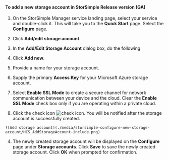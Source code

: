 <!--author=SharS last changed: 9/17/15-->

#### To add a new storage account in StorSimple Release version (GA)

1. On the StorSimple Manager service landing page, select your service and double-click it. This will take you to the **Quick Start** page. Select the **Configure** page.

2. Click **Add/edit storage account**.

3. In the **Add/Edit Storage Account** dialog box, do the following:

  1. Click **Add new**.
  2. Provide a name for your storage account.
  3. Supply the primary **Access Key** for your Microsoft Azure storage account.
  4. Select **Enable SSL Mode** to create a secure channel for network communication between your device and the cloud. Clear the **Enable SSL Mode** check box only if you are operating within a private cloud.
  5. Click the check icon ![check icon](./media/storsimple-configure-new-storage-account/HCS_CheckIcon-include.png). You will be notified after the storage account is successfully created.

    ![Add storage account](./media/storsimple-configure-new-storage-account/HCS_AddStorageAccount-include.png)

4. The newly created storage account will be displayed on the **Configure** page under **Storage accounts**. Click **Save** to save the newly created storage account. Click **OK** when prompted for confirmation.


